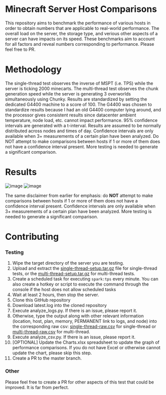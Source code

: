 # Minecraft Server Host Comparisons
This repository aims to benchmark the performance of various hosts in order to obtain numbers that are applicable to real-world performance. The overall load on the server, the storage type, and verious other aspects of a server can have impacts on its speed. These benchmarks aim to account for all factors and reveal numbers corresponding to performance. Please feel free to PR.

# Methodology
The single-thread test observes the inverse of MSPT (i.e. TPS) while the server is ticking 2000 minecarts.
The multi-thread test observes the chunk generation speed while the server is generating 3 overworlds simultaneously using Chunky.
Results are standardized by setting the dedicated G4400 machine to a score of 100. The G4400 was chosen to standardize results because I had an old G4400 computer lying around, and the processor gives consistent results since datacenter ambient temperature, node load, etc. cannot impact performance.
95% confidence intervals are generated with a t-interval. Results are assumed to be normally distributed across nodes and times of day. Confidence intervals are only available when 3+ measurements of a certain plan have been analyzed. Do NOT attempt to make comparisons between hosts if 1 or more of them does not have a confidence interval present. More testing is needed to generate a significant comparison.

# Results
![image](https://user-images.githubusercontent.com/43528123/112066487-6c82be00-8b34-11eb-9521-5a49fe95cbe9.png)
![image](https://user-images.githubusercontent.com/43528123/112066502-74426280-8b34-11eb-88ed-56b12e282dc4.png)

The same disclaimer from earlier for emphasis: do **NOT** attempt to make comparisons between hosts if 1 or more of them does not have a confidence interval present. Confidence intervals are only available when 3+ measurements of a certain plan have been analyzed. More testing is needed to generate a significant comparison.


# Contributing
### Testing
1. Wipe the target directory of the server you are testing.
2. Upload and extract the [single-thread-setup.tar.gz](/single-thread-setup.tar.gz) file for single-thread tests, or the [multi-thread-setup.tar.gz](/multi-thread-setup.tar.gz) for multi-thread tests.
3. Create a scheduled task for executing `spark:tps` every minute. You can also create a hotkey or script to execute the command through the console if the host does not allow scheduled tasks
4. Wait at least 2 hours, then stop the server.
5. Clone this GitHub repository
6. Download latest.log into the cloned repository
7. Execute analyze_logs.py. If there is an issue, please report it.
8. Otherwise, type the output along with other relevant information (location, host, plan, memory, PERMANENT link to logs, and node) into the corresponding raw csv: [single-thread-raw.csv](/single-thread-raw.csv) for single-thread or [multi-thread-raw.csv](/multi-thread-raw.csv) for multi-thread.
9. Execute analyze_csv.py. If there is an issue, please report it.
10. [OPTIONAL] Update the Charts.xlsx spreadsheet to update the graph of performance comparisons. If you do not have Excel or otherwise cannot update the chart, please skip this step.
11. Create a PR to the master branch.

### Other
Please feel free to create a PR for other aspects of this test that could be improved. It is far from perfect.
